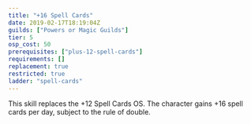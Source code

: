```yaml
---
title: "+16 Spell Cards"
date: 2019-02-17T18:19:04Z
guilds: ["Powers or Magic Guilds"]
tier: 5
osp_cost: 50
prerequisites: ["plus-12-spell-cards"]
requirements: []
replacement: true
restricted: true
ladder: "spell-cards"
---
```

This skill replaces the +12 Spell Cards OS. The character gains +16 spell cards per day, subject to the rule of double.